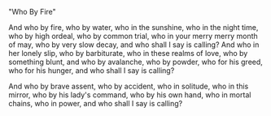 "Who By Fire"

And who by fire, who by water,
who in the sunshine, who in the night time,
who by high ordeal, who by common trial,
who in your merry merry month of may,
who by very slow decay,
and who shall I say is calling?
And who in her lonely slip, who by barbiturate,
who in these realms of love, who by something blunt,
and who by avalanche, who by powder,
who for his greed, who for his hunger,
and who shall I say is calling?

And who by brave assent, who by accident,
who in solitude, who in this mirror,
who by his lady's command, who by his own hand,
who in mortal chains, who in power,
and who shall I say is calling?
